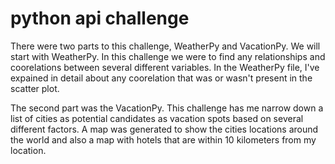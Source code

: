 # python api challenge
 
There were two parts to this challenge, WeatherPy and VacationPy. 
We will start with WeatherPy. In this challenge we were to find any relationships and coorelations between several different variables.
In the WeatherPy file, I've expained in detail about any coorelation that was or wasn't present in the scatter plot.

The second part was the VacationPy. This challenge has me narrow down a list of cities as potential candidates as vacation spots
based on several different factors. A map was generated to show the cities locations around the world and also a map with 
hotels that are within 10 kilometers from my location.
